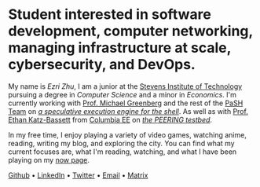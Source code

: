 # Student interested in software **development**, computer **networking**, managing **infrastructure** at **scale**, **cybersecurity**, and **DevOps**.

My name is *Ezri Zhu*, I am a junior at the [Stevens Institute of
Technology](https://www.stevens.edu/school-engineering-science/departments/computer-science)
pursuing a degree in *Computer Science* and a minor in *Economics*. I'm
currently working with [Prof. Michael Greenberg](https://greenberg.science/) and
the rest of the [PaSH Team](https://binpa.sh/) on [*a speculative execution
engine for the
shell*](https://sigops.org/s/conferences/hotos/2023/papers/liargkovas.pdf). As
well as with [Prof. Ethan Katz-Bassett](https://www.columbia.edu/~ebk2141/) from
[Columbia EE](https://www.ee.columbia.edu/) on [*the PEERING
testbed*](https://peering.ee.columbia.edu).

In my free time, I enjoy playing a variety of video games, watching anime,
reading, writing my blog, and exploring the city. You can find what my current
focuses are, what I'm reading, watching, and what I have been playing on my [now
page](/now).

[Github](https://github.com/ezrizhu) •
[LinkedIn](https://linkedin.com/in/ezrizhu) •
[Twitter](https://twitter.com/ezrizhu) • [Email](mailto:me@ezrizhu.com) •
[Matrix](https://matrix.to/#/@ezri:envs.net)
